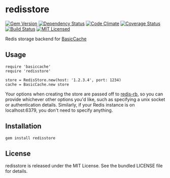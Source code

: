 redisstore
=========

[![Gem Version](https://badge.fury.io/rb/redisstore.png)](http://badge.fury.io/rb/redisstore)
[![Dependency Status](https://gemnasium.com/akerl/redisstore.png)](https://gemnasium.com/akerl/redisstore)
[![Code Climate](https://codeclimate.com/github/akerl/redisstore.png)](https://codeclimate.com/github/akerl/redisstore)
[![Coverage Status](https://coveralls.io/repos/akerl/redisstore/badge.png?branch=master)](https://coveralls.io/r/akerl/redisstore?branch=master)
[![Build Status](https://travis-ci.org/akerl/redisstore.png?branch=master)](https://travis-ci.org/akerl/redisstore)
[![MIT Licensed](http://img.shields.io/badge/license-MIT-green.svg)](https://tldrlegal.com/license/mit-license)

Redis storage backend for [BasicCache](https://github.com/akerl/basiccache)

## Usage

```
require 'basiccache'
require 'redisstore'

store = RedisStore.new(host: '1.2.3.4', port: 1234)
cache = BasicCache.new store
```

Your options when creating the store are passed off to [redis-rb](https://github.com/redis/redis-rb), so you can provide whichever other options you'd like, such as specifying a unix socket or authentication details. Similarly, if your Redis instance is on localhost:6379, you don't need to specify anything.

## Installation

    gem install redisstore

## License

redisstore is released under the MIT License. See the bundled LICENSE file for details.

